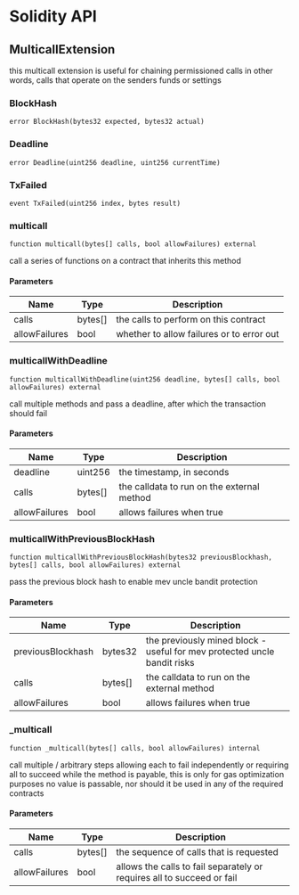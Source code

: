 # Solidity API

## MulticallExtension

this multicall extension is useful for chaining permissioned calls
in other words, calls that operate on the senders funds or settings

### BlockHash

```solidity
error BlockHash(bytes32 expected, bytes32 actual)
```

### Deadline

```solidity
error Deadline(uint256 deadline, uint256 currentTime)
```

### TxFailed

```solidity
event TxFailed(uint256 index, bytes result)
```

### multicall

```solidity
function multicall(bytes[] calls, bool allowFailures) external
```

call a series of functions on a contract that inherits this method

#### Parameters

| Name | Type | Description |
| ---- | ---- | ----------- |
| calls | bytes[] | the calls to perform on this contract |
| allowFailures | bool | whether to allow failures or to error out |

### multicallWithDeadline

```solidity
function multicallWithDeadline(uint256 deadline, bytes[] calls, bool allowFailures) external
```

call multiple methods and pass a deadline, after which the transaction should fail

#### Parameters

| Name | Type | Description |
| ---- | ---- | ----------- |
| deadline | uint256 | the timestamp, in seconds |
| calls | bytes[] | the calldata to run on the external method |
| allowFailures | bool | allows failures when true |

### multicallWithPreviousBlockHash

```solidity
function multicallWithPreviousBlockHash(bytes32 previousBlockhash, bytes[] calls, bool allowFailures) external
```

pass the previous block hash to enable mev uncle bandit protection

#### Parameters

| Name | Type | Description |
| ---- | ---- | ----------- |
| previousBlockhash | bytes32 | the previously mined block - useful for mev protected uncle bandit risks |
| calls | bytes[] | the calldata to run on the external method |
| allowFailures | bool | allows failures when true |

### _multicall

```solidity
function _multicall(bytes[] calls, bool allowFailures) internal
```

call multiple / arbitrary steps allowing each to fail independently or requiring all to succeed
while the method is payable, this is only for gas optimization purposes
no value is passable, nor should it be used in any of the required contracts

#### Parameters

| Name | Type | Description |
| ---- | ---- | ----------- |
| calls | bytes[] | the sequence of calls that is requested |
| allowFailures | bool | allows the calls to fail separately or requires all to succeed or fail |

